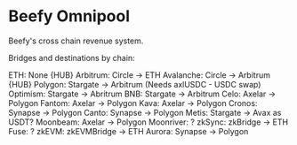 # Beefy Omnipool

Beefy's cross chain revenue system. 

Bridges and destinations by chain:

ETH: None 
{HUB} Arbitrum: Circle -> ETH
Avalanche: Circle -> Arbitrum
{HUB} Polygon: Stargate -> Arbitrum (Needs axlUSDC - USDC swap)
Optimism: Stargate -> Abritrum
BNB: Stargate -> Arbitrum
Celo: Axelar -> Polygon
Fantom: Axelar -> Polygon
Kava: Axelar -> Polygon
Cronos: Synapse -> Polygon
Canto: Synapse -> Polygon
Metis: Stargate -> Avax as USDT? 
Moonbeam: Axelar -> Polygon
Moonriver: ? 
zkSync: zkBridge -> ETH
Fuse: ?
zkEVM: zkEVMBridge -> ETH
Aurora: Synapse -> Polygon
